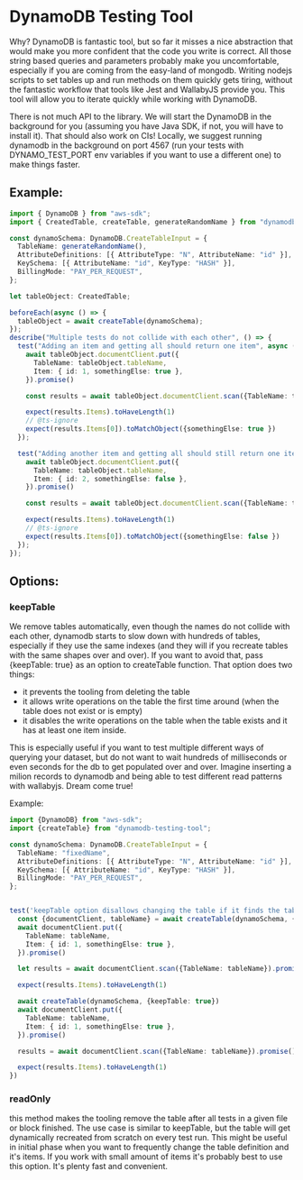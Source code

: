 # DynamoDB Testing Tool

Why? DynamoDB is fantastic tool, but so far it misses a nice abstraction that would make you more confident that the code you write is correct. All those string based queries and parameters probably make you uncomfortable, especially if you are coming from the easy-land of mongodb.
Writing nodejs scripts to set tables up and run methods on them quickly gets tiring, without the fantastic workflow that tools like Jest and WallabyJS provide you. 
This tool will allow you to iterate quickly while working with DynamoDB.

There is not much API to the library. We will start the DynamoDB in the background for you (assuming you have Java SDK, if not, you will have to install it). That should also work on CIs!
Locally, we suggest running dynamodb in the background on port 4567 (run your tests with DYNAMO_TEST_PORT env variables if you want to use a different one) to make things faster. 

## Example:

```typescript
import { DynamoDB } from "aws-sdk";
import { CreatedTable, createTable, generateRandomName } from "dynamodb-testing-tool";

const dynamoSchema: DynamoDB.CreateTableInput = {
  TableName: generateRandomName(),
  AttributeDefinitions: [{ AttributeType: "N", AttributeName: "id" }],
  KeySchema: [{ AttributeName: "id", KeyType: "HASH" }],
  BillingMode: "PAY_PER_REQUEST",
};

let tableObject: CreatedTable;

beforeEach(async () => {
  tableObject = await createTable(dynamoSchema);
});
describe("Multiple tests do not collide with each other", () => {
  test("Adding an item and getting all should return one item", async () => {
    await tableObject.documentClient.put({
      TableName: tableObject.tableName,
      Item: { id: 1, somethingElse: true },
    }).promise()

    const results = await tableObject.documentClient.scan({TableName: tableObject.tableName}).promise()

    expect(results.Items).toHaveLength(1)
    // @ts-ignore
    expect(results.Items[0]).toMatchObject({somethingElse: true })
  });

  test("Adding another item and getting all should still return one item", async () => {
    await tableObject.documentClient.put({
      TableName: tableObject.tableName,
      Item: { id: 2, somethingElse: false },
    }).promise()

    const results = await tableObject.documentClient.scan({TableName: tableObject.tableName}).promise()

    expect(results.Items).toHaveLength(1)
    // @ts-ignore
    expect(results.Items[0]).toMatchObject({somethingElse: false })
  });
});

```


## Options:

### keepTable

We remove tables automatically, even though the names do not collide with each other, dynamodb starts to slow down with hundreds of tables, especially if they use the same indexes (and they will if you recreate tables with the same shapes over and over).
If you want to avoid that, pass {keepTable: true} as an option to createTable function.
That  option does two things:
- it prevents the tooling from deleting the table
- it allows write operations on the table the first time around (when the table does not exist or is empty)
- it disables the write operations on the table when the table exists and it has at least one item inside.

This is especially useful if you want to test multiple different ways of querying your dataset, but do not want to wait hundreds of milliseconds or even seconds for the db to get populated over and over. Imagine inserting a milion records to dynamodb and being able to test different read patterns with wallabyjs. Dream come true!


Example:

```typescript
import {DynamoDB} from "aws-sdk";
import {createTable} from "dynamodb-testing-tool";

const dynamoSchema: DynamoDB.CreateTableInput = {
  TableName: "fixedName",
  AttributeDefinitions: [{ AttributeType: "N", AttributeName: "id" }],
  KeySchema: [{ AttributeName: "id", KeyType: "HASH" }],
  BillingMode: "PAY_PER_REQUEST",
};


test('keepTable option disallows changing the table if it finds the table with items already', async () => {
  const {documentClient, tableName} = await createTable(dynamoSchema, {keepTable: true})
  await documentClient.put({
    TableName: tableName,
    Item: { id: 1, somethingElse: true },
  }).promise()

  let results = await documentClient.scan({TableName: tableName}).promise()

  expect(results.Items).toHaveLength(1)

  await createTable(dynamoSchema, {keepTable: true})
  await documentClient.put({
    TableName: tableName,
    Item: { id: 1, somethingElse: true },
  }).promise()

  results = await documentClient.scan({TableName: tableName}).promise()

  expect(results.Items).toHaveLength(1)
})
```

### readOnly

this method makes the tooling remove the table after all tests in a given file or block finished. The use case is similar to keepTable, but the table will get dynamically recreated from scratch on every test run. This might be useful in initial phase when you want to frequently change the table definition and it's items. If you work with small amount of items it's probably best to use this option. It's plenty fast and convenient.



